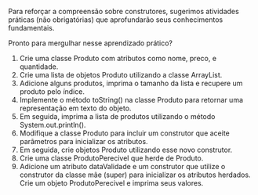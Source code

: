 Para reforçar a compreensão sobre construtores, sugerimos atividades práticas (não obrigatórias) que aprofundarão seus conhecimentos fundamentais.

Pronto para mergulhar nesse aprendizado prático?

1. Crie uma classe Produto com atributos como nome, preco, e quantidade. 
2. Crie uma lista de objetos Produto utilizando a classe ArrayList. 
3. Adicione alguns produtos, imprima o tamanho da lista e recupere um produto pelo índice. 
4. Implemente o método toString() na classe Produto para retornar uma representação em texto do objeto. 
5. Em seguida, imprima a lista de produtos utilizando o método System.out.println(). 
6. Modifique a classe Produto para incluir um construtor que aceite parâmetros para inicializar os atributos. 
7. Em seguida, crie objetos Produto utilizando esse novo construtor. 
8. Crie uma classe ProdutoPerecivel que herde de Produto. 
9. Adicione um atributo dataValidade e um construtor que utilize o construtor da classe mãe (super) para inicializar os atributos herdados. Crie um objeto ProdutoPerecivel e imprima seus valores.
